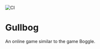 ![CI](https://github.com/nturley/gullbog/workflows/CI/badge.svg)
# Gullbog

An online game similar to the game Boggle.
